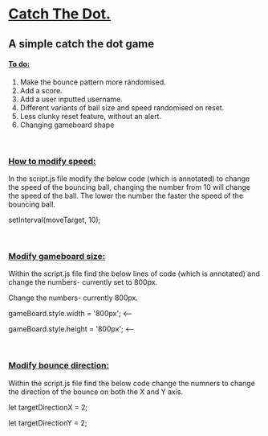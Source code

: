 <h1><ins>Catch The Dot.</ins></h1>
<h2>A simple catch the dot game</h2> 

<h4><ins>To do:</ins></h4> 

<ol>
  <li>Make the bounce pattern more randomised.</li>
  <li>Add a score.</li>
  <li>Add a user inputted username.</li>
  <li>Different variants of ball size and speed randomised on reset.</li>
  <li>Less clunky reset feature, without an alert.</li>
  <li>Changing gameboard shape</li>
</ol>
<br>
  
<h3><ins>How to modify speed:</ins></h3> 
<p>In the script.js file modify the below code (which is annotated) to change the speed of the bouncing ball, changing the number from 10 will change the speed of the ball. The lower the number the faster the speed of the bouncing ball. </p> 

<p>setInterval(moveTarget, 10);</p> 
<br>

<h3><ins>Modify gameboard size:</ins></h3> 
<p>Within the script.js file find the below lines of code (which is annotated) and change the numbers- currently set to  800px.</p> 
<p>Change the numbers- currently 800px.</p> 

<p>gameBoard.style.width = '800px'; <--</p> 
<p>gameBoard.style.height = '800px'; <--</p> 
<br>

<h3><ins>Modify bounce direction:</ins></h3> 
<p>Within the script.js file find the below code change the numners to change the direction of the bounce on both the X and Y axis.</p>  

<p>let targetDirectionX = 2;</p>
<p> let targetDirectionY = 2; </p>

